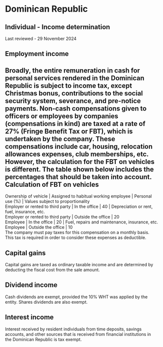 # Dominican Republic
## Individual - Income determination
Last reviewed - 29 November 2024
## Employment income
Broadly, the entire remuneration in cash for personal services rendered in the Dominican Republic is subject to income tax, except Christmas bonus, contributions to the social security system, severance, and pre-notice payments. Non-cash compensations given to officers or employees by companies (compensations in kind) are taxed at a rate of 27% (Fringe Benefit Tax or FBT), which is undertaken by the company. These compensations include car, housing, relocation allowances expenses, club memberships, etc. However, the calculation for the FBT on vehicles is different. The table shown below includes the percentages that should be taken into account.
Calculation of FBT on vehicles  
---  
Ownership of vehicle | Assigned to habitual working employee | Personal use (%) | Values subject to proportionality  
Employer or rented to third party | In the office | 40 | Depreciation or rent, fuel, insurance, etc.  
Employer or rented to third party | Outside the office | 20  
Employee | In the office | 20 | Fuel, repairs and maintenance, insurance, etc.  
Employee | Outside the office | 10  
The company must pay taxes for this compensation on a monthly basis. This tax is required in order to consider these expenses as deductible.
## Capital gains
Capital gains are taxed as ordinary taxable income and are determined by deducting the fiscal cost from the sale amount.
## Dividend income
Cash dividends are exempt, provided the 10% WHT was applied by the entity.
Shares dividends are also exempt.
## Interest income
Interest received by resident individuals from time deposits, savings accounts, and other sources that is received from financial institutions in the Dominican Republic is tax exempt.
